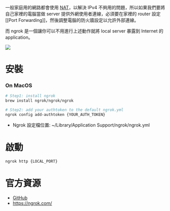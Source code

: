 一般家庭用的網路都會使用 [NAT](</Network/IP & IP Address.md#NAT>)，以解決 IPv4 不夠用的問題，所以如果我們要將自己家裡的電腦當做 server 提供外網使用者連線，必須要在家裡的 router 設定 [[Port Forwarding]]，然後調整電腦的防火牆設定以允許外部連線。

而 ngrok 是一個讓你可以不用進行上述動作就將 local server 暴露到 Internet 的 application。

![](<https://raw.githubusercontent.com/bingyangchen/KM-software/master/img/how-ngrok-works.png>)

# 安裝

### On MacOS

```bash
# Step1: install ngrok
brew install ngrok/ngrok/ngrok

# Step2: add your authtoken to the default ngrok.yml
ngrok config add-authtoken {YOUR_AUTH_TOKEN}
```

- Ngrok 設定檔位置: ~/Library/Application Support/ngrok/ngrok.yml

# 啟動

```bash
ngrok http {LOCAL_PORT}
```

# 官方資源

- [GitHub](https://github.com/inconshreveable/ngrok)
- <https://ngrok.com/>
